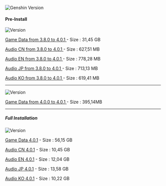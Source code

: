 ![Genshin Version](https://img.shields.io/badge/4.0.1-Update-green?style=for-the-badge)
  
#### Pre-Install

![Version](https://img.shields.io/badge/3.8.0%20to%204.0.1-Update-blue?style=for-the-badge)

 [Game Data from 3.8.0 to 4.0.1	](https://autopatchhk.yuanshen.com/client_app/update/hk4e_global/10/game_3.8.0_4.0.1_hdiff_h69nuw1XgeJ2qA3i.zip) - Size : 31,45 GB 
  
 [Audio CN from 3.8.0 to 4.0.1	](https://autopatchhk.yuanshen.com/client_app/update/hk4e_global/10/zh-cn_3.8.0_4.0.1_hdiff_zwvWKSEmiZ3CfaVT.zip) - Size : 627,51 MB 
  
 [Audio EN from 3.8.0 to 4.0.1	](https://autopatchhk.yuanshen.com/client_app/update/hk4e_global/10/en-us_3.8.0_4.0.1_hdiff_UEbY1IBCtfZz5HRs.zip) - Size : 778,28 MB  
  
 [Audio JP from 3.8.0 to 4.0.1	](https://autopatchhk.yuanshen.com/client_app/update/hk4e_global/10/ja-jp_3.8.0_4.0.1_hdiff_zpgFW8dkZ41baHns.zip) - Size : 713,13 MB  
  
 [Audio KO from 3.8.0 to 4.0.1	](https://autopatchhk.yuanshen.com/client_app/update/hk4e_global/10/ko-kr_3.8.0_4.0.1_hdiff_i32BMSKVAygECRaZ.zip) - Size : 619,41 MB  
   
 <hr> 
 
 ![Version](https://img.shields.io/badge/4.0.0%20to%204.0.1-Update-red?style=for-the-badge)
 
 [Game Data from 4.0.0 to 4.0.1	](https://autopatchhk.yuanshen.com/client_app/update/hk4e_global/10/game_4.0.0_4.0.1_hdiff_JNhULRDxB2ntig48.zip) - Size : 395,14MB
  
<hr>
  
##### Full Installation
![Version](https://img.shields.io/badge/Full-Update-gold?style=for-the-badge)
 
 [Game Data 4.0.1](https://autopatchhk.yuanshen.com/client_app/download/pc_zip/20230821151229_NAlBxGiyKlVXWZQJ/GenshinImpact_4.0.1.zip) - Size : 56,15 GB
  
 [Audio CN 4.0.1](https://autopatchhk.yuanshen.com/client_app/download/pc_zip/20230821151229_NAlBxGiyKlVXWZQJ/Audio_Chinese_4.0.0.zip) - Size : 10,45 GB
  
 [Audio EN 4.0.1](https://autopatchhk.yuanshen.com/client_app/download/pc_zip/20230821151229_NAlBxGiyKlVXWZQJ/Audio_English(US)_4.0.0.zip) - Size : 12,04 GB
  
 [Audio JP 4.0.1](https://autopatchhk.yuanshen.com/client_app/download/pc_zip/20230821151229_NAlBxGiyKlVXWZQJ/Audio_Japanese_4.0.0.zip) - Size : 13,58 GB
  
 [Audio KO 4.0.1](https://autopatchhk.yuanshen.com/client_app/download/pc_zip/20230821151229_NAlBxGiyKlVXWZQJ/Audio_Korean_4.0.0.zip) - Size : 10,22 GB

